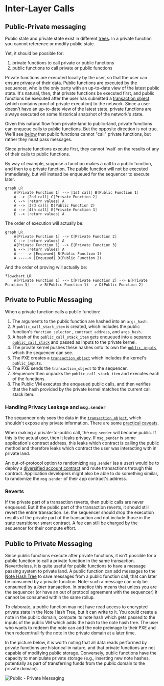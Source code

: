 # Inter-Layer Calls

<!-- Mike: come back to this one -->

## Public-Private messaging

Public state and private state exist in different [trees](../state/index.md). In a private function you cannot reference or modify public state.

Yet, it should be possible for:

1. private functions to call private or public functions
2. public functions to call private or public functions

Private functions are executed locally by the user, so that the user can ensure privacy of their data. Public functions are executed by the sequencer, who is the only party with an up-to-date view of the latest public state. It's natural, then, that private functions be executed first, and public functions be executed after the user has submitted a [transaction object](../transactions/tx-object.md) (which contains proof of private execution) to the network. Since a user doesn't have an up-to-date view of the latest state, private functions are always executed on some historical snapshot of the network's state.

Given this natural flow from private-land to public-land, private functions can enqueue calls to public functions. But the opposite direction is not true. We'll see [below](#public-to-private-messaging) that public functions cannot "call" private functions, but rather they must pass messages.

Since private functions execute first, they cannot 'wait' on the results of any of their calls to public functions.

By way of example, suppose a function makes a call to a public function, and then to a private function. The public function will not be executed immediately, but will instead be enqueued for the sequencer to execute later.

```mermaid
graph LR
    A[Private Function 1] --> |1st call| B(Public Function 1)
    A --> |2nd call| C[Private Function 2]
    C --> |return values| A
    A --> |3rd call| D(Public Function 2)
    A --> |4th call| E[Private Function 3]
    E --> |return values| A
```

The order of execution will actually be:

```mermaid
graph LR
    A[Private Function 1] --> C[Private Function 2]
    C --> |return values| A
    A[Private Function 1] --> E[Private Function 3]
    E --> |return values| A
    A -----> |Enqueued| B(Public Function 1)
    A -----> |Enqueued| D(Public Function 2)
```

And the order of proving will actually be:

```mermaid
flowchart LR
    A[Private Function 1] --> C[Private Function 2] --> E[Private Function 3] ----> B(Public Function 1) --> D(Public Function 2)
```

## Private to Public Messaging

When a private function calls a public function:

1. The arguments to the public function are hashed into an `args_hash`.
1. A `public_call_stack_item` <!-- todo: link to definition --> is created, which includes the public function's `function_selector` <!-- TODO: do we have en explanation for function_selectors, and how the notion is enshrined for private functions (although languages can still choose how they compute a function selector)? -->, `contract_address`, and `args_hash`.
1. A hash of the `public_call_stack_item` gets enqueued into a separate [`public_call_stack`](../circuits/private-function.md#public-inputs) and passed as inputs to the private kernel.
1. The private kernel pushes these hashes onto its own the [`public_inputs`](../circuits/private-kernel-initial.mdx#public-inputs), which the sequencer can see.
1. The PXE creates a [`transaction_object`](../transactions/tx-object.md) which includes the kernel's `public_inputs`.
1. The PXE sends the `transaction_object` to the sequencer.
1. Sequencer then unpacks the `public_call_stack_item` and executes each of the functions.
1. The Public VM executes the enqueued public calls, and then verifies that the hash provided by the private kernel matches the current call stack item.

### Handling Privacy Leakage and `msg.sender`

The sequencer only sees the data in the [`transaction_object`](../transactions/tx-object.md), which shouldn't expose any private information. There are some [practical caveats](http://docs.aztec.network).

When making a private-to-public call, the `msg_sender` will become public. If this is the actual user, then it leaks privacy. If `msg_sender` is some application's contract address, this leaks which contract is calling the public method and therefore leaks which contract the user was interacting with in private land.

An out-of-protocol option to randomizing `msg.sender` (as a user) would be to deploy a [diversified account contract](../addresses-and-keys/diversified-and-stealth.md) and route transactions through this contract. Application developers might also be able to do something similar, to randomize the `msg.sender` of their app contract's address.

### Reverts

If the private part of a transaction reverts, then public calls are never enqueued. But if the public part of the transaction reverts, it should still revert the entire transaction. I.e. the sequencer should drop the execution results of the private part of the transaction and not include those in the state transitioner smart contract. A fee can still be charged by the sequencer for their compute effort.

## Public to Private Messaging

Since public functions execute after private functions, it isn't possible for a public function to call a private function in the same transaction. Nevertheless, it is quite useful for public functions to have a message passing system to private land. A public function can add messages to the [Note Hash Tree](../state/note-hash-tree.md) to save messages from a public function call, that can later be consumed by a private function. Note: such a message can only be consumed by a _later_ transaction. In practice this means that unless you are the sequencer (or have an out of protocol agreement with the sequencer) it cannot be consumed within the same rollup.

To elaborate, a public function may not have read access to encrypted private state in the Note Hash Tree, but it can write to it. You could create a note in the public domain, compute its note hash which gets passed to the inputs of the public VM which adds the hash to the note hash tree. The user who wants to redeem the note can add the note preimage to their PXE and then redeem/nullify the note in the private domain at a later time.

In the picture below, it is worth noting that all data reads performed by private functions are historical in nature, and that private functions are not capable of modifying public storage. Conversely, public functions have the capacity to manipulate private storage (e.g., inserting new note hashes, potentially as part of transferring funds from the public domain to the private domain).

![Public - Private Messaging](/img/protocol-specs/calls/pub_pvt_messaging.png)
